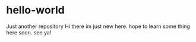 # hello-world
Just another repository 
Hi there im just new here. hope to learn some thing here soon. see ya!
